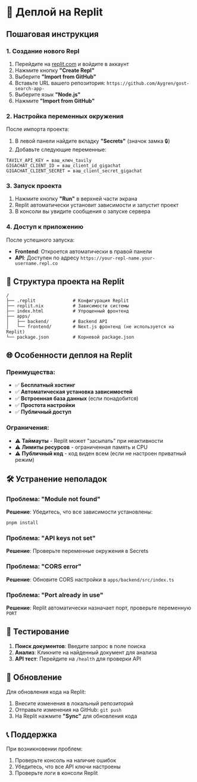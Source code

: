 # 🚀 Деплой на Replit

## Пошаговая инструкция

### 1. Создание нового Repl

1. Перейдите на [replit.com](https://replit.com) и войдите в аккаунт
2. Нажмите кнопку **"Create Repl"**
3. Выберите **"Import from GitHub"**
4. Вставьте URL вашего репозитория: `https://github.com/Aygren/gost-search-app-`
5. Выберите язык **"Node.js"**
6. Нажмите **"Import from GitHub"**

### 2. Настройка переменных окружения

После импорта проекта:

1. В левой панели найдите вкладку **"Secrets"** (значок замка 🔒)
2. Добавьте следующие переменные:

```
TAVILY_API_KEY = ваш_ключ_tavily
GIGACHAT_CLIENT_ID = ваш_client_id_gigachat  
GIGACHAT_CLIENT_SECRET = ваш_client_secret_gigachat
```

### 3. Запуск проекта

1. Нажмите кнопку **"Run"** в верхней части экрана
2. Replit автоматически установит зависимости и запустит проект
3. В консоли вы увидите сообщения о запуске сервера

### 4. Доступ к приложению

После успешного запуска:
- **Frontend**: Откроется автоматически в правой панели
- **API**: Доступен по адресу `https://your-repl-name.your-username.repl.co`

## 🔧 Структура проекта на Replit

```
/
├── .replit              # Конфигурация Replit
├── replit.nix           # Зависимости системы
├── index.html           # Упрощенный фронтенд
├── apps/
│   ├── backend/         # Backend API
│   └── frontend/        # Next.js фронтенд (не используется на Replit)
└── package.json         # Корневой package.json
```

## 🌐 Особенности деплоя на Replit

### Преимущества:
- ✅ **Бесплатный хостинг**
- ✅ **Автоматическая установка зависимостей**
- ✅ **Встроенная база данных** (если понадобится)
- ✅ **Простота настройки**
- ✅ **Публичный доступ**

### Ограничения:
- ⚠️ **Таймауты** - Replit может "засыпать" при неактивности
- ⚠️ **Лимиты ресурсов** - ограниченная память и CPU
- ⚠️ **Публичный код** - код виден всем (если не настроен приватный режим)

## 🛠️ Устранение неполадок

### Проблема: "Module not found"
**Решение**: Убедитесь, что все зависимости установлены:
```bash
pnpm install
```

### Проблема: "API keys not set"
**Решение**: Проверьте переменные окружения в Secrets

### Проблема: "CORS error"
**Решение**: Обновите CORS настройки в `apps/backend/src/index.ts`

### Проблема: "Port already in use"
**Решение**: Replit автоматически назначает порт, проверьте переменную `PORT`

## 📱 Тестирование

1. **Поиск документов**: Введите запрос в поле поиска
2. **Анализ**: Кликните на найденный документ для анализа
3. **API тест**: Перейдите на `/health` для проверки API

## 🔄 Обновление

Для обновления кода на Replit:
1. Внесите изменения в локальный репозиторий
2. Отправьте изменения на GitHub: `git push`
3. На Replit нажмите **"Sync"** для обновления кода

## 📞 Поддержка

При возникновении проблем:
1. Проверьте консоль на наличие ошибок
2. Убедитесь, что все API ключи настроены
3. Проверьте логи в консоли Replit 